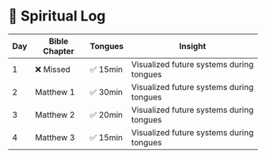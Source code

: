 # 🙏 Spiritual Log

| Day | Bible Chapter | Tongues  | Insight                                  |
| --- | ------------- | -------- | ---------------------------------------- |
| 1   | ❌ Missed     | ✅ 15min | Visualized future systems during tongues |
| 2   | Matthew 1     | ✅ 30min | Visualized future systems during tongues |
| 3   | Matthew 2     | ✅ 20min | Visualized future systems during tongues |
| 4   | Matthew 3     | ✅ 15min | Visualized future systems during tongues |
